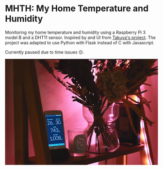 # MHTH: My Home Temperature and Humidity

Monitoring my home temperature and humidity using a Raspberry Pi 3 model B and a DHT11 sensor. Inspired by and UI from [Takuya's project](https://github.com/craftzdog/anavi-phat-sensors-ui). The project was adapted to use Python with Flask instead of C with Javascript.

Currently paused due to time issues 😔.

![project demo image](https://github.com/danplevs/mhth/blob/main/img/demo.png)

